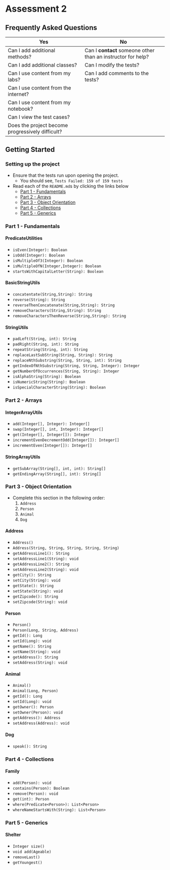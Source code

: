 # Assessment 2

## Frequently Asked Questions

| Yes                                | No                               |
| ---------------------------------- | -------------------------------- |
| Can I add additional methods?      | Can I **contact** someone other than an instructor for help?
| Can I add additional classes?      | Can I modify the tests? |
| Can I use content from my labs?    | Can I add comments to the tests?   |
| Can I use content from the internet?    |
| Can I use content from my notebook? |
| Can I view the test cases? |
| Does the project become progressively difficult? |


## Getting Started

### Setting up the project
* Ensure that the tests run upon opening the project.
	* You should see, `Tests Failed: 159 of 159 tests`
* Read each of the `README.md`s by clicking the links below
    * [Part 1 - Fundamentals](./README-Part1.md)
    * [Part 2 - Arrays](./README-Part2.md)
    * [Part 3 - Object Orientation](./README-Part3.md)
    * [Part 4 - Collections](./README-Part4.md)
    * [Part 5 - Generics](./README-Part5.md)



### Part 1 - Fundamentals

#### PredicateUtilities
* `isEven(Integer): Boolean`
* `isOdd(Integer): Boolean`
* `isMultipleOf3(Integer): Boolean`
* `isMultipleOfN(Integer,Integer): Boolean`
* `startsWithCapitalLetter(String): Boolean`

#### BasicStringUtils
* `concatentate(String,String): String`
* `reverse(String): String`
* `reverseThenConcatenate(String,String): String`
* `removeCharacters(String,String): String`
* `removeCharactersThenReverse(String,String): String`

#### StringUtils
* `padLeft(String, int): String`
* `padRight(String, int): String`
* `repeatString(String, int): String`
* `replaceLastSubString(String, String): String`
* `replaceNthSubstring(String, String, int): String`
* `getIndexOfNthSubstring(String, String, Integer): Integer`
* `getNumberOfOccurrences(String, String): Integer`
* `isAlphaString(String): Boolean`
* `isNumericString(String): Boolean`
* `isSpecialCharacterString(String): Boolean`



### Part 2 - Arrays
#### IntegerArrayUtils
* `add(Integer[], Integer): Integer[]`
* `swap(Integer[], int, Integer): Integer[]`
* `get(Integer[], Integer[]): Integer`
* `incrementEvenDecrementOdd(Integer[]): Integer[]`
* `incrementEven(Integer[]): Integer[]`

#### StringArrayUtils
* `getSubArray(String[], int, int): String[]`
* `getEndingArray(String[], int): String[]`

### Part 3 - Object Orientation
* Complete this section in the following order:
  1. `Address`
  2. `Person`
  3. `Animal`
  4. `Dog`

#### Address
* `Address()`
* `Address(String, String, String, String, String)`
* `getAddressLine1(): String`
* `setAddressLine1(String): void`
* `getAddressLine2(): String`
* `setAddressLine2(String): void`
* `getCity(): String`
* `setCity(String): void`
* `getState(): String`
* `setState(String): void`
* `getZipcode(): String`
* `setZipcode(String): void`

#### Person
* `Person()`
* `Person(Long, String, Address)`
* `getId(): Long`
* `setId(Long): void`
* `getName(): String`
* `setName(String): void`
* `getAddress(): String`
* `setAddress(String): void`

#### Animal
* `Animal()`
* `Animal(Long, Person)`
* `getId(): Long`
* `setId(Long): void`
* `getOwner(): Person`
* `setOwner(Person): void`
* `getAddress(): Address`
* `setAddress(Address): void`

#### Dog
* `speak(): String`


### Part 4 - Collections
#### Family
* `add(Person): void`
* `contains(Person): Boolean`
* `remove(Person): void`
* `get(int): Person`
* `where(Predicate<Person>): List<Person>`
* `whereNameStartsWith(String): List<Person>`







### Part 5 - Generics
#### Shelter
* `Integer size()`
* `void add(Ageable)`
* `removeLast()`
* `getYoungest()`